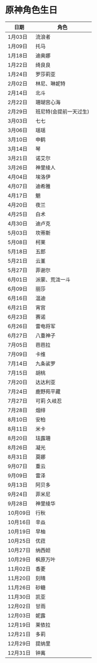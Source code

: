 # 原神角色生日
|日期|角色|  
|---|---|
|1月03日| 流浪者|  
|1月09日| 托马  |
|1月18日| 迪奥娜  |
|1月22日|绮良良|
|1月24日| 罗莎莉亚  |
|2月02日| 林尼、琳妮特  |
|2月14日| 北斗  |
|2月22日| 珊瑚宫心海  |
|2月29日| 班尼特(会提前一天过生)  |
|3月03日| 七七  |
|3月06日|瑶瑶|
|3月10日| 申鹤  |
|3月14日| 琴  |
|3月21日| 诺艾尔  |
|3月26日| 神里绫人  |
|4月04日| 埃洛伊  |
|4月07日|迪希雅|
|4月17日| 魈  |
|4月20日| 夜兰  |
|4月25日| 白术  |
|4月30日| 迪卢克  |
|5月03日| 坎蒂斯  |
|5月08日| 柯莱  |
|5月18日| 五郎  |
|5月21日| 云堇  
|5月27日| 菲谢尔  |
|6月01日| 派蒙、荒泷一斗  |
|6月09日| 丽莎  |
|6月16日| 温迪  |
|6月21日| 宵宫  
|6月23日| 赛诺|
|6月26日| 雷电将军  
|6月27日| 八重神子  |
|7月05日| 芭芭拉  |
|7月09日| 卡维 |
|7月14日| 九条裟罗  |
|7月15日| 胡桃  |
|7月20日| 达达利亚  
|7月24日| 鹿野苑平藏  |
|7月27日| 可莉 久岐忍  |
|7月28日| 烟绯  |
|8月10日| 安柏 |
|8月11日|米卡|
|8月20日| 珐露珊 |
|8月26日| 凝光  |
|8月31日| 莫娜  |
|9月07日| 重云  |
|9月09日| 雷泽  |
|9月13日| 阿贝多  |
|9月24日| 菲米尼  |
|9月28日| 神里绫华  |
|10月09日| 行秋  |
|10月16日| 辛焱  |
|10月19日| 早柚  |
|10月25日| 优菈  |
|10月27日| 纳西妲|
|10月29日| 枫原万叶  |
|11月02日| 香菱  |
|11月20日| 刻晴  |
|11月26日| 砂糖  |
|11月30日| 凯亚  |
|12月02日| 甘雨  |
|12月03日| 妮露|
|12月19日| 莱依拉  |
|12月21日| 多莉  |
|12月29日| 提纳里  |
|12月31日| 钟离|

